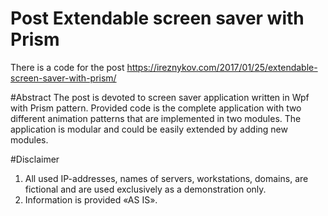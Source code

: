 # Post Extendable screen saver with Prism
There is a code for the post https://ireznykov.com/2017/01/25/extendable-screen-saver-with-prism/

#Abstract
The post is devoted to screen saver application written in Wpf with Prism pattern. Provided code is the complete application with two different animation patterns that are implemented in two modules. The application is modular and could be easily extended by adding new modules. 

#Disclaimer
1. All used IP-addresses, names of servers, workstations, domains, are fictional and are used exclusively as a demonstration only.
2. Information is provided «AS IS».
